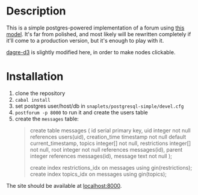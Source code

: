 # Description #
This is a simple postgres-powered implementation of a forum using
[this model](http://defanor.uberspace.net/notes/a-conversation-model.html). It's
far from polished, and most likely will be rewritten completely if
it'll come to a production version, but it's enough to play with it.

[dagre-d3](https://github.com/cpettitt/dagre-d3) is slightly modified
here, in order to make nodes clickable.

# Installation #
1. clone the repository
2. `cabal install`
3. set postgres user/host/db in `snaplets/postgresql-simple/devel.cfg`
4. `postforum -p 8000` to run it and create the users table
5. create the `messages` table:
    > create table messages (
    >   id serial primary key,
    >   uid integer not null references users(uid),
    >   creation_time timestamp not null default current_timestamp,
    >   topics integer[] not null,
    >   restrictions integer[] not null,
    >   root integer not null references messages(id),
    >   parent integer references messages(id),
    >   message text not null
    > );
    > 
    > create index restrictions_idx on messages using gin(restrictions);
    > create index topics_idx on messages using gin(topics);

The site should be available at [localhost:8000](http://localhost:8000).
